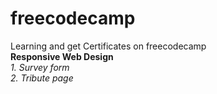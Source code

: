 # freecodecamp
Learning and get Certificates on freecodecamp <br>
**Responsive Web Design**
<br>
_1. Survey form_<br>
_2. Tribute page_
